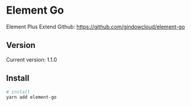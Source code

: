 # Element Go
Element Plus Extend
Github: https://github.com/gindowcloud/element-go

## Version
Current version: 1.1.0

## Install
``` bash
# install
yarn add element-go
```
